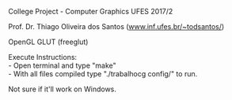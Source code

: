 College Project - Computer Graphics UFES 2017/2

Prof. Dr. Thiago Oliveira dos Santos (www.inf.ufes.br/~todsantos/)

OpenGL
GLUT (freeglut)

Execute Instructions: <br/>
	- Open terminal and type "make" <br/>
	- With all files compiled type "./trabalhocg config/" to run.

Not sure if it'll work on Windows.
